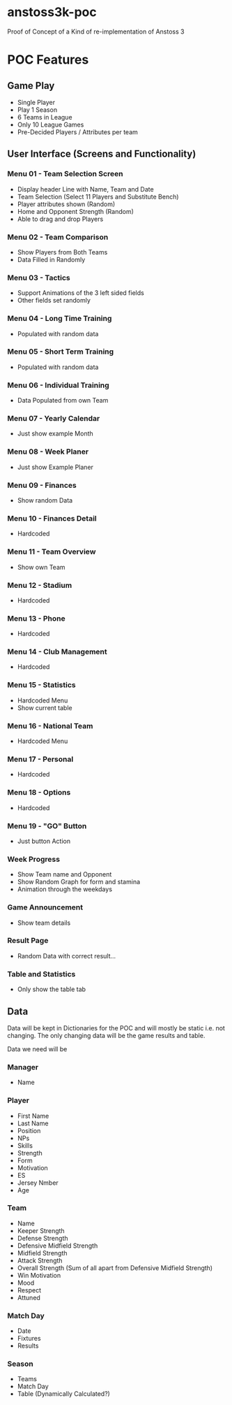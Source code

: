# anstoss3k-poc
Proof of Concept of a Kind of re-implementation of Anstoss 3

# POC Features

## Game Play
* Single Player
* Play 1 Season
* 6 Teams in League
* Only 10 League Games
* Pre-Decided Players / Attributes per team 

## User Interface (Screens and Functionality)

### Menu 01 - Team Selection Screen
* Display header Line with Name, Team and Date
* Team Selection (Select 11 Players and Substitute Bench)
* Player attributes shown (Random)
* Home and Opponent Strength (Random)
* Able to drag and drop Players

### Menu 02 - Team Comparison
* Show Players from Both Teams
* Data Filled in Randomly

### Menu 03 - Tactics
* Support Animations of the 3 left sided fields
* Other fields set randomly

### Menu 04 - Long Time Training
* Populated with random data

### Menu 05 - Short Term Training
* Populated with random data

### Menu 06 - Individual Training
* Data Populated from own Team

### Menu 07 - Yearly Calendar
* Just show example Month

### Menu 08 - Week Planer
* Just show Example Planer

### Menu 09 - Finances
* Show random Data

### Menu 10 - Finances Detail
* Hardcoded

### Menu 11 - Team Overview
* Show own Team

### Menu 12 - Stadium
* Hardcoded

### Menu 13 - Phone
* Hardcoded

### Menu 14 - Club Management
* Hardcoded

### Menu 15 - Statistics
* Hardcoded Menu
* Show current table

### Menu 16 - National Team
* Hardcoded Menu

### Menu 17 - Personal
* Hardcoded

### Menu 18 - Options
* Hardcoded

### Menu 19 - "GO" Button
* Just button Action

### Week Progress
* Show Team name and Opponent
* Show Random Graph for form and stamina
* Animation through the weekdays

### Game Announcement
* Show team details

### Result Page
* Random Data with correct result...

### Table and Statistics
* Only show the table tab

## Data

Data will be kept in Dictionaries for the POC and will mostly be static i.e. not changing.
The only changing data will be the game results and table.

Data we need will be

### Manager
* Name

### Player
* First Name
* Last Name
* Position
* NPs
* Skills
* Strength
* Form
* Motivation
* ES
* Jersey Nmber
* Age

### Team
* Name
* Keeper Strength
* Defense Strength
* Defensive Midfield Strength
* Midfield Strength
* Attack Strength
* Overall Strength (Sum of all apart from Defensive Midfield Strength)
* Win Motivation
* Mood
* Respect
* Attuned

### Match Day
* Date
* Fixtures
* Results

### Season
* Teams
* Match Day
* Table (Dynamically Calculated?)












